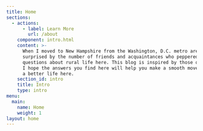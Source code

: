 ```yaml
---
title: Home
sections:
  - actions:
      - label: Learn More
        url: /about
    component: intro.html
    content: >-
      When I moved to New Hampshire from the Washington, D.C. metro area, I was
      surprised by the number of friends and acquaintances who peppered me with
      questions about rural life here. This blog is inspired by those questions.
      I hope the answers you find here will help you make a smooth move and find
      a better life here.
    section_id: intro
    title: Intro
    type: intro
menu:
  main:
    name: Home
    weight: 1
layout: home
---
```


